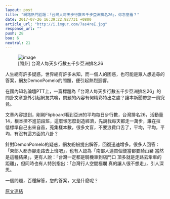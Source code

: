 ```yaml
---
layout: post
title: "網路熱門話題：「台灣人每天步行數五千步亞洲排名26」，你怎麼看？"
date: 2017-07-26 16:39:22.927731 +0800
article_url: "http://i.imgur.com/7as4reE.jpg"
response_url: ""
push: 28
boo: 6
neutral: 21
---
```


<figure>
<img src="http://i.imgur.com/7as4reE.jpg" alt="image">
<figcaption>
[問卦] 台灣人每天步行數五千步亞洲排名26
</figcaption>
</figure>

人生總有許多疑惑，世界總有許多未知，而一個人的困惑，也可能是眾人想追尋的答案，網友DemonPomelo的問題，便引起熱烈迴響。

在國內知名論壇PTT上，一篇標題為「台灣人每天步行數五千步亞洲排名26」的問卦文章意外引起網友共鳴，問題的內容有何精彩特出之處？讓本新聞帶您一窺究竟。

文章內容提到，剛剛Flipboard看到亞洲的平均每日步行數，台灣排名26，活動量14，根本擠不進前段班，這麼懶怎麼創造經濟，先說我每天都走一萬步，誰在拉低標準自己出來自首，蒐集樣本數，很多文盲，不要浪費口舌了，平均，平均，平均，有沒有這方面的八卦？

針對DemonPomelo的疑惑，網友紛紛提出解答，回復迅速增多。很多人回答：「東部人都赤腳走路去上班吧」，也有人認為「南部人連買個便當都要騎山豬 當然是這種結果」，更有人說：「台灣一定都是騎機車到店門口 頂多就是走路去牽車的距離」，但同時也有人特別指出：「台灣行人空間極爛 真的讓人很不想走」，引人深思。

一個問題，百種解答，您的答案，又是什麼呢？

<a href = "https://www.ptt.cc/bbs/Gossiping/M.1501048971.A.3CD.html">原文連結</a>

